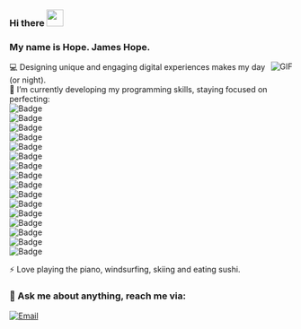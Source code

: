 ### Hi there <img src="https://raw.githubusercontent.com/iampavangandhi/iampavangandhi/master/gifs/Hi.gif" width="30px">
### My name is Hope. James Hope.

<img align="right" alt="GIF" src="https://media.giphy.com/media/13HgwGsXF0aiGY/giphy.gif" />

:computer: Designing unique and engaging digital experiences makes my day (or night).  \
:wrench: I’m currently developing my programming skills, staying focused on perfecting:  \
![Badge](https://img.shields.io/badge/Markup_Language-HTML5-%235d8239?logo=HTML5)  \
![Badge](https://img.shields.io/badge/Style_Sheet_Language-CSS3-%235d8239?logo=CSS3&logoColor=blue)  \
![Badge](https://img.shields.io/badge/Language-JavaScript-%235d8239?logo=JavaScript)  \
![Badge](https://img.shields.io/badge/Framework-React-%235d8239?logo=React&logoColor=aqua)  \
![Badge](https://img.shields.io/badge/Runtime_Enviroment-Node.js-%235d8239?logo=Node.js)  \
![Badge](https://img.shields.io/badge/Package_Manager-NPM-%235d8239?logo=Npm)  \
![Badge](https://img.shields.io/badge/Version_Control-Git-%235d8239?logo=Git)  \
![Badge](https://img.shields.io/badge/Database-Firebase-%235d8239?logo=Firebase)  \
![Badge](https://img.shields.io/badge/Template_engine-Pug-%235d8239?logo=Pug)  \
![Badge](https://img.shields.io/badge/TDD-Jest-%235d8239?logo=Jest&logoColor=firebrick)  \
![Badge](https://img.shields.io/badge/TDD-Cypress-%235d8239?logo=Cypress)  \
![Badge](https://img.shields.io/badge/Code_analysis-ESLint-%235d8239?logo=ESLint&logoColor=slateblue)  \
![Badge](https://img.shields.io/badge/Git_hooks-Husky-%235d8239?logo=Husky)  \
![Badge](https://img.shields.io/badge/Issue_tracking-JIRA-%235d8239?logo=JIRA&logoColor=blue)  \
![Badge](https://img.shields.io/badge/Agile_framework-Scrum-%235d8239?logo=)  \
![Badge](https://img.shields.io/badge/Tools-REST_API-%235d8239?logo=)  

⚡ Love playing the piano, windsurfing, skiing and eating sushi.

### 💬 Ask me about anything, reach me via:
<a href="mailto:jameshopegit@gmail.com"><img alt="Email" src="https://img.shields.io/badge/Email-jameshopegit@gmail.com-blue?style=flat-square&logo=gmail"></a>
</p>

